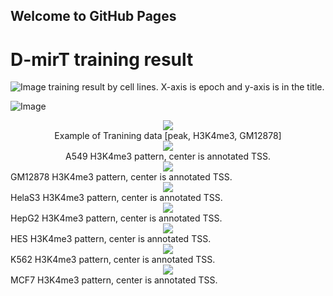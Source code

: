 ## Welcome to GitHub Pages
# D-mirT training result

![Image](/img/trn_result_by_cell_line.png)
training result by cell lines. X-axis is epoch and y-axis is in the title.

![Image](/img/result_figure0.png)

<div align='center'><img align="center" src="/img/example_of_H3K4me3_GM_trn_data.gif"><br>
Example of Tranining data [peak, H3K4me3, GM12878]</div>

<div align='center'><img align="center" src="/img/A549_24.png"><br>
A549 H3K4me3 pattern, center is annotated TSS.</div>

<div align='center'><img align="center" src="/img/GM12878_24.png"></div>
GM12878 H3K4me3 pattern, center is annotated TSS.

<div align='center'><img align="center" src="/img/HelaS3_24.png"></div>
HelaS3 H3K4me3 pattern, center is annotated TSS.

<div align='center'><img align="center" src="/img/HepG2_24.png"></div>
HepG2 H3K4me3 pattern, center is annotated TSS.

<div align='center'><img align="center" src="/img/HES_24.png"></div>
HES H3K4me3 pattern, center is annotated TSS.

<div align='center'><img align="center" src="/img/K562_24.png"></div>
K562 H3K4me3 pattern, center is annotated TSS.

<div align='center'><img align="center" src="/img/MCF7_24.png"></div>
MCF7 H3K4me3 pattern, center is annotated TSS.
